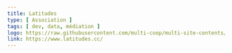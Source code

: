 ```yaml
---
title: Latitudes
type: [ Association ]
tags: [ dev, data, médiation ]
logo: https://raw.githubusercontent.com/multi-coop/multi-site-contents/blob/maj-edito/texts/network/images/logo_latitudes.svg
link: https://www.latitudes.cc/
---
```


